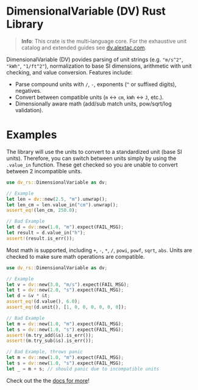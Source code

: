 # DimensionalVariable (DV) Rust Library

> **Info**: This crate is the multi‑language core. For the exhaustive unit catalog and extended guides see [dv.alextac.com](https://dv.alextac.com).

DimensionalVariable (DV) povides parsing of unit strings (e.g. `"m/s^2"`, `"kWh"`, `"1/ft^2"`), normalization to base SI dimensions, arithmetic with unit checking, and value conversion. Features include:

- Parse compound units with `/`, `-`, exponents (`^` or suffixed digits), negatives.
- Convert between compatible units (`m` ↔ `cm`, `kWh` ↔ `J`, etc.).
- Dimensionally aware math (add/sub match units, pow/sqrt/log validation).

# Examples

The library will use the units to convert to a standardized unit (base SI units). Therefore, you can switch between units simply by using the `.value_in` function. These get checked so you are unable to convert between 2 incompatible units.

```rust
use dv_rs::DimensionalVariable as dv;

// Example
let len = dv::new(2.5, "m").unwrap();
let len_cm = len.value_in("cm").unwrap();
assert_eq!(len_cm, 250.0);

// Bad Example
let d = dv::new(1.0, "m").expect(FAIL_MSG);
let result = d.value_in("h");
assert!(result.is_err());
```

Most math is supported, including `+`, `-`, `*`, `/`, `powi`, `powf`, `sqrt`, `abs`. Units are checked to make sure math operations are compatible.

```rust
use dv_rs::DimensionalVariable as dv;

// Example
let v = dv::new(3.0, "m/s").expect(FAIL_MSG);
let t = dv::new(2.0, "s").expect(FAIL_MSG);
let d = &v * &t;
assert_eq!(d.value(), 6.0);
assert_eq!(d.unit(), [1, 0, 0, 0, 0, 0, 0]);

// Bad Example
let m = dv::new(1.0, "m").expect(FAIL_MSG);
let s = dv::new(1.0, "s").expect(FAIL_MSG);
assert!(m.try_add(&s).is_err());
assert!(m.try_sub(&s).is_err());

// Bad Example, throws panic
let m = dv::new(1.0, "m").expect(FAIL_MSG);
let s = dv::new(1.0, "s").expect(FAIL_MSG);
let _ = m + s; // should panic due to incompatible units
```

Check out the the [docs for more](https://dv.alextac.com)!
